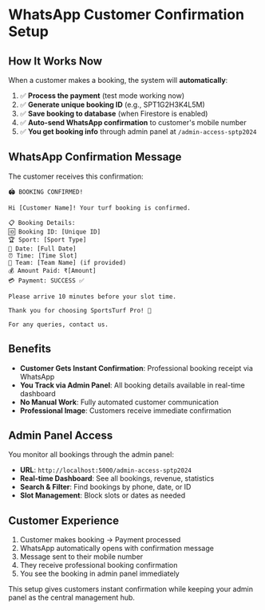 # WhatsApp Customer Confirmation Setup

## How It Works Now

When a customer makes a booking, the system will **automatically**:

1. ✅ **Process the payment** (test mode working now)
2. ✅ **Generate unique booking ID** (e.g., SPT1G2H3K4L5M)
3. ✅ **Save booking to database** (when Firestore is enabled)
4. ✅ **Auto-send WhatsApp confirmation** to customer's mobile number
5. ✅ **You get booking info** through admin panel at `/admin-access-sptp2024`

## WhatsApp Confirmation Message

The customer receives this confirmation:
```
🏟️ BOOKING CONFIRMED!

Hi [Customer Name]! Your turf booking is confirmed.

📋 Booking Details:
🆔 Booking ID: [Unique ID]
🏆 Sport: [Sport Type]
📅 Date: [Full Date]
⏰ Time: [Time Slot]
🏏 Team: [Team Name] (if provided)
💰 Amount Paid: ₹[Amount]
💳 Payment: SUCCESS ✅

Please arrive 10 minutes before your slot time.

Thank you for choosing SportsTurf Pro! 🙏

For any queries, contact us.
```

## Benefits

- **Customer Gets Instant Confirmation**: Professional booking receipt via WhatsApp
- **You Track via Admin Panel**: All booking details available in real-time dashboard
- **No Manual Work**: Fully automated customer communication
- **Professional Image**: Customers receive immediate confirmation

## Admin Panel Access

You monitor all bookings through the admin panel:
- **URL**: `http://localhost:5000/admin-access-sptp2024`
- **Real-time Dashboard**: See all bookings, revenue, statistics
- **Search & Filter**: Find bookings by phone, date, or ID
- **Slot Management**: Block slots or dates as needed

## Customer Experience

1. Customer makes booking → Payment processed
2. WhatsApp automatically opens with confirmation message
3. Message sent to their mobile number
4. They receive professional booking confirmation
5. You see the booking in admin panel immediately

This setup gives customers instant confirmation while keeping your admin panel as the central management hub.